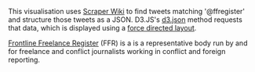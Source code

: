 This visualisation uses <a href="https://scraperwiki.com/">Scraper Wiki</a> to find tweets matching '@ffregister' and structure those tweets as a JSON. D3.JS's <a href="https://github.com/mbostock/d3/wiki/Requests">d3.json</a> method requests that data, which is displayed using a <a href="https://github.com/mbostock/d3/wiki/Force-Layout">force directed layout</a>.

<a href="http://frontlinefreelance.org">Frontline Freelance Register</a> (FFR) is a is a representative body run by and for freelance and conflict journalists working in conflict and foreign reporting.

